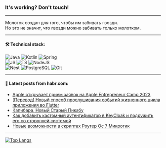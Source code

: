 ### It's working? Don't touch!

---
Молоток создан для того, чтобы им забивать гвозди. <br>
Но это не значит, что гвозди можно забивать только молотком.

---

#### 🛠️ Technical stack:

![Java](https://img.shields.io/badge/Java-informational?logo=Oracle&style=flat&logoColor=white&color=FF4500)
![Kotlin](https://img.shields.io/badge/Kotlin-informational?logo=Kotlin&style=flat&logoColor=white&color=774D97)
![Spring](https://img.shields.io/badge/SpringBoot-informational?logo=SpringBoot&style=flat&logoColor=white&color=6DB33F) <br>
![JS](https://img.shields.io/badge/JS-informational?logo=javaScript&style=flat&logoColor=black&color=F7Df1E)
![TS](https://img.shields.io/badge/TypeScript-informational?logo=typeScript&style=flat&logoColor=black&color=0667A8)
![NodeJS](https://img.shields.io/badge/NodeJS-informational?logo=node.js&style=flat&logoColor=white&color=70A760) <br>
![Nest](https://img.shields.io/badge/NestJS-informational?logo=NestJS&style=flat&logoColor=white&color=E0234E)
![PostgreSQL](https://img.shields.io/badge/PostgreSQL-informational?logo=PostgreSQL&style=flat&logoColor=white&color=DAA520)
![Git](https://img.shields.io/badge/Git-informational?logo=git&style=flat&logoColor=white&color=778899)

___

#### 💬 Latest posts from habr.com:

<!-- BLOG-POST-LIST:START -->
- [Apple открывает прием заявок на Apple Entrepreneur Camp 2023](https://habr.com/ru/articles/759660/?utm_source=habrahabr&utm_medium=rss&utm_campaign=759660)
- [[Перевод] Новый способ прослушивания событий жизненного цикла приложения во Flutter](https://habr.com/ru/articles/759628/?utm_source=habrahabr&utm_medium=rss&utm_campaign=759628)
- [Капибара, Новый Старый Пикабу](https://habr.com/ru/articles/759598/?utm_source=habrahabr&utm_medium=rss&utm_campaign=759598)
- [Как добавить кастомный аутентификатор в KeyCloak и подружить его со сторонней системой](https://habr.com/ru/companies/k2tech/articles/759600/?utm_source=habrahabr&utm_medium=rss&utm_campaign=759600)
- [Новые возможности в скриптах Роутер Ос 7 Микротик](https://habr.com/ru/articles/759564/?utm_source=habrahabr&utm_medium=rss&utm_campaign=759564)
<!-- BLOG-POST-LIST:END -->

---
[![Top Langs](https://github-readme-stats-git-master-advtsetting-gmailcom.vercel.app/api/top-langs/?username=zloylis&langs_count=10&hide_title=false&title_color=e6edf3&size_weight=0.5&count_weight=0.5&layout=compact&hide_border=true&theme=dracula)](https://github.com/zloylis)

<!-- ![GitHub stats](https://github-readme-stats-git-master-advtsetting-gmailcom.vercel.app/api?username=zloylis&show_icons=true&hide_border=true&theme=dracula&hide_title=true&include_all_commits=true&count_private=true&hide=contribs&hide_rank=true) -->
